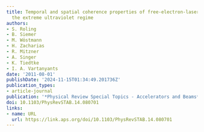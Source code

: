 ```yaml
---
title: Temporal and spatial coherence properties of free-electron-laser pulses in
  the extreme ultraviolet regime
authors:
- S. Roling
- B. Siemer
- M. Wöstmann
- H. Zacharias
- R. Mitzner
- A. Singer
- K. Tiedtke
- I. A. Vartanyants
date: '2011-08-01'
publishDate: '2024-11-15T01:34:49.201736Z'
publication_types:
- article-journal
publication: '*Physical Review Special Topics - Accelerators and Beams*'
doi: 10.1103/PhysRevSTAB.14.080701
links:
- name: URL
  url: https://link.aps.org/doi/10.1103/PhysRevSTAB.14.080701
---
```

